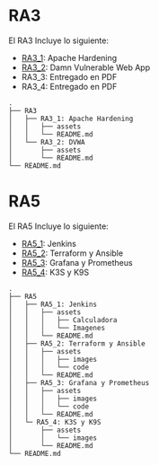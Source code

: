 # RA3

El RA3 Incluye lo siguiente:

* [RA3_1](https://github.com/marconajcoz/pps-1033563/tree/main/RA3/RA3_1): Apache Hardening
* [RA3_2](https://github.com/marconajcoz/pps-1033563/tree/main/RA3/RA3_2): Damn Vulnerable Web App
* RA3_3: Entregado en PDF
* RA3_4: Entregado en PDF

```
.
├── RA3
│   ├── RA3_1: Apache Hardening
│   │   ├── assets
│   │   └── README.md
│   └── RA3_2: DVWA
│       ├── assets
│       └── README.md
└── README.md

```

# RA5

El RA5 Incluye lo siguiente:

* [RA5_1](https://github.com/marconajcoz/pps-1033563/tree/main/RA5/RA5_1): Jenkins
* [RA5_2](https://github.com/marconajcoz/pps-1033563/tree/main/RA5/RA5_2): Terraform y Ansible
* [RA5_3](https://github.com/marconajcoz/pps-1033563/tree/main/RA5/RA5_3): Grafana y Prometheus
* [RA5_4](https://github.com/marconajcoz/pps-1033563/tree/main/RA5/RA5_4): K3S y K9S

```
.
├── RA5
│   ├── RA5_1: Jenkins
│   │   ├── assets
│   │   │   ├── Calculadora
│   │   │   └── Imagenes
│   │   └── README.md
│   ├── RA5_2: Terraform y Ansible
│   │   ├── assets
│   │   │   ├── images
│   │   │   └── code
│   │   └── README.md
│   ├── RA5_3: Grafana y Prometheus
│   │   ├── assets
│   │   │   ├── images
│   │   │   └── code
│   │   └── README.md
│   └─ RA5_4: K3S y K9S
│       ├── assets
│       │   └── images
│       └── README.md
└── README.md

```
